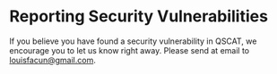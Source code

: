 # Reporting Security Vulnerabilities

If you believe you have found a security vulnerability in QSCAT, we encourage you to let us know right away. Please send at email to [louisfacun@gmail.com](mailto:louisfacun@gmail.com).
